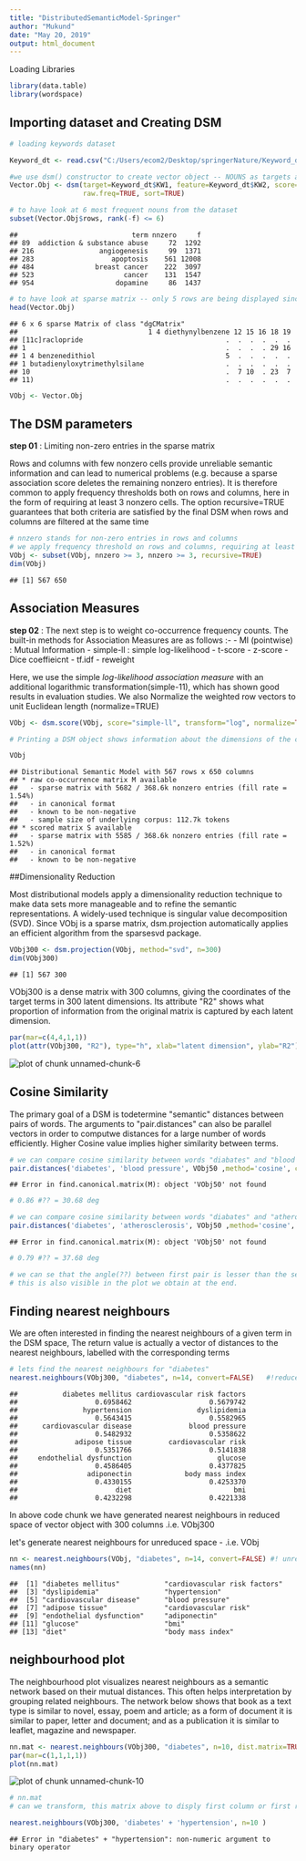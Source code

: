 ```yaml
---
title: "DistributedSemanticModel-Springer"
author: "Mukund"
date: "May 20, 2019"
output: html_document
---
```


Loading Libraries 


```r
library(data.table) 
library(wordspace)
```

## Importing dataset and Creating DSM 


```r
# loading keywords dataset 

Keyword_dt <- read.csv("C:/Users/ecom2/Desktop/springerNature/Keyword_dataset.csv", stringsAsFactors = FALSE)

#we use dsm() constructor to create vector object -- NOUNS as targets and VERBS as features
Vector.Obj <- dsm(target=Keyword_dt$KW1, feature=Keyword_dt$KW2, score= Keyword_dt$Frequency.of.Co.occurance,
                  raw.freq=TRUE, sort=TRUE)

# to have look at 6 most frequent nouns from the dataset
subset(Vector.Obj$rows, rank(-f) <= 6)
```

```
##                            term nnzero     f
## 89  addiction & substance abuse     72  1292
## 216                angiogenesis     99  1371
## 283                   apoptosis    561 12008
## 484               breast cancer    222  3097
## 523                      cancer    131  1547
## 954                    dopamine     86  1437
```

```r
# to have look at sparse matrix -- only 5 rows are being displayed since the actual sparse matrix is very big 
head(Vector.Obj)
```

```
## 6 x 6 sparse Matrix of class "dgCMatrix"
##                                1 4 diethynylbenzene 12 15 16 18 19
## [11c]raclopride                                   .  .  .  .  .  .
## 1                                                 .  .  .  . 29 16
## 1 4 benzenedithiol                                5  .  .  .  .  .
## 1 butadienyloxytrimethylsilane                    .  .  .  .  .  .
## 10                                                .  7 10  . 23  7
## 11)                                               .  .  .  .  .  .
```

```r
VObj <- Vector.Obj 
```

## The DSM parameters 


**step 01** : Limiting non-zero entries in the sparse matrix  

Rows and columns with few nonzero cells provide unreliable semantic information and can lead to numerical problems (e.g. because a sparse association score deletes the remaining nonzero entries). It is therefore common to apply frequency thresholds both on rows and columns, here in the form of requiring at least 3 nonzero cells. The option recursive=TRUE guarantees that both criteria are satisfied by the final DSM when rows and columns are filtered at the same time


```r
# nnzero stands for non-zero entries in rows and columns 
# we apply frequency threshold on rows and columns, requiring at least nonzero cells 
VObj <- subset(VObj, nnzero >= 3, nnzero >= 3, recursive=TRUE)
dim(VObj)
```

```
## [1] 567 650
```

## Association Measures 

**step 02** : The next step is to weight co-occurrence frequency counts. 
The built-in methods for Association Measures are as follows :- 
        - MI (pointwise) : Mutual Information 
        - simple-ll  : simple log-likelihood 
        - t-score 
        - z-score 
        - Dice coeffieicnt 
        - tf.idf
        - reweight 

Here, we use the simple *log-likelihood association measure* with an additional logarithmic transformation(simple-11), which has shown good results in evaluation studies. We also Normalize the weighted row vectors to unit Euclidean length (normalize=TRUE)


```r
VObj <- dsm.score(VObj, score="simple-ll", transform="log", normalize=TRUE, method="euclidean")

# Printing a DSM object shows information about the dimensions of the co-occurrence matrix and whether it has already been scored

VObj 
```

```
## Distributional Semantic Model with 567 rows x 650 columns
## * raw co-occurrence matrix M available
##   - sparse matrix with 5682 / 368.6k nonzero entries (fill rate = 1.54%)
##   - in canonical format
##   - known to be non-negative
##   - sample size of underlying corpus: 112.7k tokens
## * scored matrix S available
##   - sparse matrix with 5585 / 368.6k nonzero entries (fill rate = 1.52%)
##   - in canonical format
##   - known to be non-negative
```
##Dimensionality Reduction 

Most distributional models apply a dimensionality reduction technique to make data sets more manageable and to refine the semantic representations. A widely-used technique is singular value decomposition (SVD). Since VObj is a sparse matrix, dsm.projection automatically applies an efficient algorithm from the sparsesvd package.


```r
VObj300 <- dsm.projection(VObj, method="svd", n=300)
dim(VObj300)
```

```
## [1] 567 300
```


VObj300 is a dense matrix with 300 columns, giving the coordinates of the target terms in 300 latent dimensions. Its attribute "R2" shows what proportion of information from the original matrix is captured by each latent dimension.


```r
par(mar=c(4,4,1,1))
plot(attr(VObj300, "R2"), type="h", xlab="latent dimension", ylab="R2")
```

![plot of chunk unnamed-chunk-6](figure/unnamed-chunk-6-1.png)

## Cosine Similarity 

The primary goal of a DSM is todetermine "semantic" distances between pairs of words. The arguments to "pair.distances" can also be parallel vectors in order to computwe distances for a large number of words efficiently. 
Higher Cosine value implies higher similarity between terms. 



```r
# we can compare cosine similarity between words "diabates" and "blood pressure"
pair.distances('diabetes', 'blood pressure', VObj50 ,method='cosine', convert = FALSE) 
```

```
## Error in find.canonical.matrix(M): object 'VObj50' not found
```

```r
# 0.86 #?? = 30.68 deg

# we can compare cosine similarity between words "diabates" and "atherosclerosis"
pair.distances('diabetes', 'atherosclerosis', VObj50 ,method='cosine', convert = FALSE)
```

```
## Error in find.canonical.matrix(M): object 'VObj50' not found
```

```r
# 0.79 #?? = 37.68 deg 

# we can se that the angle(??) between first pair is lesser than the second pair. 
# this is also visible in the plot we obtain at the end. 
```

## Finding nearest neighbours 

We are often interested in finding the nearest neighbours of a given term in the DSM space, 
The return value is actually a vector of distances to the nearest neighbours, labelled with the corresponding terms


```r
# lets find the nearest neighbours for "diabetes"
nearest.neighbours(VObj300, "diabetes", n=14, convert=FALSE)   #!reduced space 
```

```
##           diabetes mellitus cardiovascular risk factors 
##                   0.6958462                   0.5679742 
##                hypertension                dyslipidemia 
##                   0.5643415                   0.5582965 
##      cardiovascular disease              blood pressure 
##                   0.5482932                   0.5358622 
##              adipose tissue         cardiovascular risk 
##                   0.5351766                   0.5141838 
##     endothelial dysfunction                     glucose 
##                   0.4586405                   0.4377825 
##                 adiponectin             body mass index 
##                   0.4330155                   0.4253370 
##                        diet                         bmi 
##                   0.4232298                   0.4221338
```


In above code chunk we have generated nearest neighbours in reduced space of vector object with 300 columns .i.e. VObj300 

let's generate nearest neighbours for unreduced space - .i.e. VObj 


```r
nn <- nearest.neighbours(VObj, "diabetes", n=14, convert=FALSE) #! unreduced space 
names(nn)
```

```
##  [1] "diabetes mellitus"           "cardiovascular risk factors"
##  [3] "dyslipidemia"                "hypertension"               
##  [5] "cardiovascular disease"      "blood pressure"             
##  [7] "adipose tissue"              "cardiovascular risk"        
##  [9] "endothelial dysfunction"     "adiponectin"                
## [11] "glucose"                     "bmi"                        
## [13] "diet"                        "body mass index"
```

## neighbourhood plot 

The neighbourhood plot visualizes nearest neighbours as a semantic network based on their mutual distances. This often helps interpretation by grouping related neighbours. The network below shows that book as a text type is similar to novel, essay, poem and article; as a form of document it is similar to paper, letter and document; and as a publication it is similar to leaflet, magazine and newspaper.



```r
nn.mat <- nearest.neighbours(VObj300, "diabetes", n=10, dist.matrix=TRUE)
par(mar=c(1,1,1,1))
plot(nn.mat)
```

![plot of chunk unnamed-chunk-10](figure/unnamed-chunk-10-1.png)

```r
# nn.mat
# can we transform, this matrix above to disply first column or first row 
```


```r
nearest.neighbours(VObj300, 'diabetes' + 'hypertension', n=10 ) 
```

```
## Error in "diabetes" + "hypertension": non-numeric argument to binary operator
```
